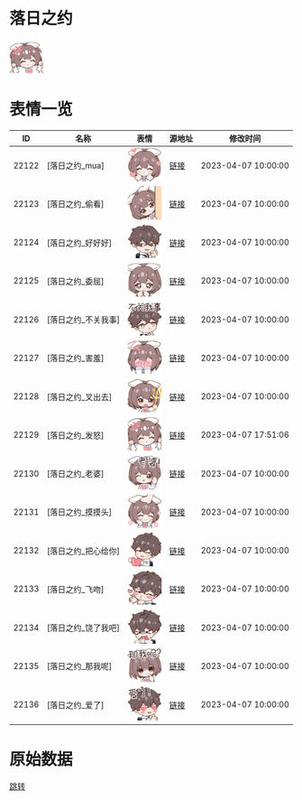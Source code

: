 # 落日之约

<img src="./cover.png" height="60" alt="cover" />

# 表情一览

|ID|名称|表情|源地址|修改时间|
|----|----|----|----|----|
|22122|[落日之约_mua]|<img src="./pic/022122_%5B落日之约_mua%5D.png" height="60" alt="mua"/>|[链接](https://i0.hdslb.com/bfs/garb/2da065eea5bc580db9a223c1902b6beb43599f97.png)|2023-04-07 10:00:00|
|22123|[落日之约_偷看]|<img src="./pic/022123_%5B落日之约_偷看%5D.png" height="60" alt="偷看"/>|[链接](https://i0.hdslb.com/bfs/garb/bee85be5704471d1c5511648da33998919c538a0.png)|2023-04-07 10:00:00|
|22124|[落日之约_好好好]|<img src="./pic/022124_%5B落日之约_好好好%5D.png" height="60" alt="好好好"/>|[链接](https://i0.hdslb.com/bfs/garb/b3ff383b17ccaefe2bfa7e4cbe3d0ee82918d3dd.png)|2023-04-07 10:00:00|
|22125|[落日之约_委屈]|<img src="./pic/022125_%5B落日之约_委屈%5D.png" height="60" alt="委屈"/>|[链接](https://i0.hdslb.com/bfs/garb/0c1fcc89e11fd95b1b04a452b99ee0a904133bc9.png)|2023-04-07 10:00:00|
|22126|[落日之约_不关我事]|<img src="./pic/022126_%5B落日之约_不关我事%5D.png" height="60" alt="不关我事"/>|[链接](https://i0.hdslb.com/bfs/garb/95d0e05115297d8b0b8c0df926cedc2b394de1c4.png)|2023-04-07 10:00:00|
|22127|[落日之约_害羞]|<img src="./pic/022127_%5B落日之约_害羞%5D.png" height="60" alt="害羞"/>|[链接](https://i0.hdslb.com/bfs/garb/571776ea3d6bd20a683e82e06a3ad8a84e06fa94.png)|2023-04-07 10:00:00|
|22128|[落日之约_叉出去]|<img src="./pic/022128_%5B落日之约_叉出去%5D.png" height="60" alt="叉出去"/>|[链接](https://i0.hdslb.com/bfs/garb/2cf8214861f41d0039233c570e944efc913e07e9.png)|2023-04-07 10:00:00|
|22129|[落日之约_发怒]|<img src="./pic/022129_%5B落日之约_发怒%5D.png" height="60" alt="发怒"/>|[链接](https://i0.hdslb.com/bfs/garb/52621d6507f070471868bfedd029ebf4735dfd68.png)|2023-04-07 17:51:06|
|22130|[落日之约_老婆]|<img src="./pic/022130_%5B落日之约_老婆%5D.png" height="60" alt="老婆"/>|[链接](https://i0.hdslb.com/bfs/garb/f3eee6e14dccbc6a2a232f0744c1af6fcf9f1409.png)|2023-04-07 10:00:00|
|22131|[落日之约_摸摸头]|<img src="./pic/022131_%5B落日之约_摸摸头%5D.png" height="60" alt="摸摸头"/>|[链接](https://i0.hdslb.com/bfs/garb/67806495d1176fbff867a24cf4e305c0f475a6ab.png)|2023-04-07 10:00:00|
|22132|[落日之约_把心给你]|<img src="./pic/022132_%5B落日之约_把心给你%5D.png" height="60" alt="把心给你"/>|[链接](https://i0.hdslb.com/bfs/garb/92f1991578538e79a8e74ccbe688bf88ae2a2ba6.png)|2023-04-07 10:00:00|
|22133|[落日之约_飞吻]|<img src="./pic/022133_%5B落日之约_飞吻%5D.png" height="60" alt="飞吻"/>|[链接](https://i0.hdslb.com/bfs/garb/541a92e8db522fed5f735a0e4269c7a6bf5f19e1.png)|2023-04-07 10:00:00|
|22134|[落日之约_饶了我吧]|<img src="./pic/022134_%5B落日之约_饶了我吧%5D.png" height="60" alt="饶了我吧"/>|[链接](https://i0.hdslb.com/bfs/garb/ed4bd1dad3f2ef96b6997cc6c6843e65722c4102.png)|2023-04-07 10:00:00|
|22135|[落日之约_那我呢]|<img src="./pic/022135_%5B落日之约_那我呢%5D.png" height="60" alt="那我呢"/>|[链接](https://i0.hdslb.com/bfs/garb/665125af8b7fb108333fb78706dfb1a3f3d8305d.png)|2023-04-07 10:00:00|
|22136|[落日之约_爱了]|<img src="./pic/022136_%5B落日之约_爱了%5D.png" height="60" alt="爱了"/>|[链接](https://i0.hdslb.com/bfs/garb/b01d669c94fde80a7895516844b21c987f2f46c6.png)|2023-04-07 10:00:00|

# 原始数据

[跳转](./raw.json)

